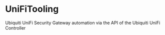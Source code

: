 # UniFiTooling
Ubiquiti UniFi Security Gateway automation via the API of the Ubiquiti UniFi Controller
